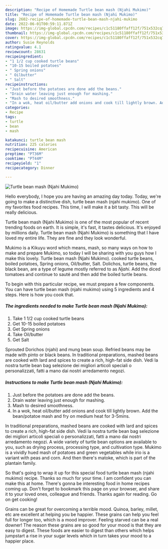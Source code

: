 ```yaml
---
description: "Recipe of Homemade Turtle bean mash (Njahi Mukimo)"
title: "Recipe of Homemade Turtle bean mash (Njahi Mukimo)"
slug: 2602-recipe-of-homemade-turtle-bean-mash-njahi-mukimo
date: 2022-06-01T00:59:11.871Z
image: https://img-global.cpcdn.com/recipes/c1c51180ffaff12f/751x532cq70/turtle-bean-mash-njahi-mukimo-recipe-main-photo.jpg
thumbnail: https://img-global.cpcdn.com/recipes/c1c51180ffaff12f/751x532cq70/turtle-bean-mash-njahi-mukimo-recipe-main-photo.jpg
cover: https://img-global.cpcdn.com/recipes/c1c51180ffaff12f/751x532cq70/turtle-bean-mash-njahi-mukimo-recipe-main-photo.jpg
author: Susie Reynolds
ratingvalue: 4.1
reviewcount: 28631
recipeingredient:
- "1 1/2 cup cooked turtle beans"
- "10-15 boiled potatoes"
- " Spring onions"
- " Oilbutter"
- " Salt"
recipeinstructions:
- "Just before the potatoes are done add the beans."
- "Drain water leaving just enough for mashing."
- "Mash to desired smoothness."
- "In a wok, heat oil/butter add onions and cook till lightly brown. Add the bean/potatoe mash and fry on medium heat for 3-5mins."
categories:
- Recipe
tags:
- turtle
- bean
- mash

katakunci: turtle bean mash 
nutrition: 225 calories
recipecuisine: American
preptime: "PT36M"
cooktime: "PT44M"
recipeyield: "1"
recipecategory: Dinner

---
```



![Turtle bean mash (Njahi Mukimo)](https://img-global.cpcdn.com/recipes/c1c51180ffaff12f/751x532cq70/turtle-bean-mash-njahi-mukimo-recipe-main-photo.jpg)

Hello everybody, I hope you are having an amazing day today. Today, we're going to make a distinctive dish, turtle bean mash (njahi mukimo). One of my favorites food recipes. This time, I will make it a bit tasty. This will be really delicious.

Turtle bean mash (Njahi Mukimo) is one of the most popular of recent trending foods on earth. It is simple, it's fast, it tastes delicious. It's enjoyed by millions daily. Turtle bean mash (Njahi Mukimo) is something that I have loved my entire life. They are fine and they look wonderful.

Mukimo is a Kikuyu word which means, mash, so many ways on how to make and prepare Mukimo, so today I will be sharing with you guys how I make this lovely. Turtle bean mash (Njahi Mukimo). cooked turtle beans, boiled potatoes, Spring onions, Oil/butter, Salt. Dolichos, turtle beans, the black bean, are a type of legume mostly referred to as *Njahi*. Add the diced tomatoes and continue to sauté and then add the boiled turtle beans.


To begin with this particular recipe, we must prepare a few components. You can have turtle bean mash (njahi mukimo) using 5 ingredients and 4 steps. Here is how you cook that.

<!--inarticleads1-->

##### The ingredients needed to make Turtle bean mash (Njahi Mukimo):

1. Take 1 1/2 cup cooked turtle beans
1. Get 10-15 boiled potatoes
1. Get  Spring onions
1. Take  Oil/butter
1. Get  Salt


Sprouted Dorichos (njahi) and mung bean soup. Refried beans may be made with pinto or black beans. In traditional preparations, mashed beans are cooked with lard and spices to create a rich, high-fat side dish. Vedi la nostra turtle bean bag selezione dei migliori articoli speciali o personalizzati, fatti a mano dai nostri arredamento negozi. 

<!--inarticleads2-->

##### Instructions to make Turtle bean mash (Njahi Mukimo):

1. Just before the potatoes are done add the beans.
1. Drain water leaving just enough for mashing.
1. Mash to desired smoothness.
1. In a wok, heat oil/butter add onions and cook till lightly brown. Add the bean/potatoe mash and fry on medium heat for 3-5mins.


In traditional preparations, mashed beans are cooked with lard and spices to create a rich, high-fat side dish. Vedi la nostra turtle bean bag selezione dei migliori articoli speciali o personalizzati, fatti a mano dai nostri arredamento negozi. A wide variety of turtle bean options are available to you, such as drying process, processing type, and cultivation type. Mukimo is a vividly hued mash of potatoes and green vegetables while irio is a variant with peas and corn. And then there&#39;s matoke, which is part of the plantain family. 

So that's going to wrap it up for this special food turtle bean mash (njahi mukimo) recipe. Thanks so much for your time. I am confident you can make this at home. There's gonna be interesting food in home recipes coming up. Don't forget to bookmark this page on your browser, and share it to your loved ones, colleague and friends. Thanks again for reading. Go on get cooking!

Grains can be great for overcoming a terrible mood. Quinoa, barley, millet, etc are excellent at helping you be happier. These grains can help you feel full for longer too, which is a mood improver. Feeling starved can be a real downer! The reason these grains are so good for your mood is that they are easy to digest. These foods are easier to digest than others which helps jumpstart a rise in your sugar levels which in turn takes your mood to a happier place.
